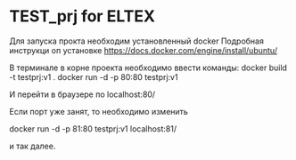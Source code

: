 # TEST_prj for ELTEX

Для запуска прокта необходим установленный docker
Подробная инструкци оп установке https://docs.docker.com/engine/install/ubuntu/

В терминале в корне проекта необходимо ввести команды:
docker build -t testprj:v1 .
docker run -d -p 80:80 testprj:v1

И перейти в браузере по localhost:80/

Если порт уже занят, то необходимо изменить

docker run -d -p 81:80 testprj:v1
localhost:81/

и так далее.

